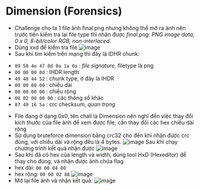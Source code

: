 # Dimension (Forensics)

* Challenge cho ta 1 file ảnh final.png nhưng không thể mở ra ảnh nên trước tiên kiểm tra lại file type thì nhận được *final.png: PNG image data, 0 x 0, 8-bit/color RGB, non-interlaced*.
* Dùng xxd để kiểm tra file
![image](https://github.com/Diephho/miniCTF-W1/assets/126962960/a26766ea-3618-4242-b0ac-1b087bacbc06)
* Sau khi tìm kiếm trên mạng thì đây là IDHR chunk:
- `89 50 4e 47 0d 0a 1a 0a` : _file signature_, filetype là png
- `00 00 00 0d` : IHDR length
- `49 48 44 52` : chunk type, ở đây là IHDR
- `00 00 00 00` : chiều dài
- `00 00 00 00` : chiều rộng
- `08 02 00 00 00` : các thông số khác
- `87 49 16 5a` : crc checksum, *quan trọng*
* File đang ở dạng 0x0, tên chall là Dimension nên nghĩ đến việc thay đổi kích thước của file ảnh để xem được file, cần thay đổi các hex chiều dài rộng
* Sử dụng bruteforce dimension bằng crc32 cho đến khi nhận được crc đúng, với chiều dài và rộng đều là 4 bytes.
![image](https://github.com/Diephho/miniCTF-W1/assets/126962960/e8ded0bc-6d50-4eff-a5ff-c385eb2a137e)
Sau khi chạy chương trình kết quả nhận được
![image](https://github.com/Diephho/miniCTF-W1/assets/126962960/a35e70e8-fdfe-4d33-81ef-fdf585b7a9f8)
* Sau khi đã có hex của length và width, dùng tool HxD (Hexeditor) để thay cho đúng, và nhận được ảnh chứa flag
* hex dài: `00 00 04 80`
* hex rộng: `00 00 02 88`
![image](https://github.com/Diephho/miniCTF/assets/126962960/54ccc93f-dff6-44d4-a277-665703fdbcd8)
* Mở lại file ảnh và nhận kết quả:
![image](https://github.com/Diephho/miniCTF-W1/assets/126962960/0c8ee401-c234-411c-a667-64c3307e5951)



